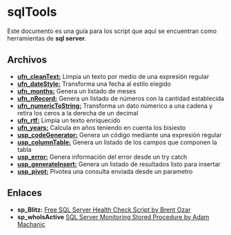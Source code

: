 # sqlTools

Este documento es una guía para los script que aquí se encuentran como herramientas de **sql server**.


## Archivos

 - **[ufn_cleanText:](ufn_cleanText.sql)** Limpia un texto por medio de una expresión regular
 - **[ufn_dateStyle:](ufn_dateStyle.sql)** Transforma una fecha al estilo elegido
 - **[ufn_months:](ufn_months.sql)** Genera un listado de meses
 - **[ufn_nRecord:](ufn_nRecord.sql)** Genera un listado de números con la cantidad establecida
 - **[ufn_numericToString:](ufn_numericToString.sql)** Transforma un dato númerico a una cadena y retira los ceros a la derecha de un decimal
 - **[ufn_rtf:](ufn_rtf.sql)** Limpia un texto enriquecido
 - **[ufn_years:](ufn_years.sql)** Calcula en años teniendo en cuenta los bisiesto
 - **[usp_codeGenerator:](usp_codeGenerator.sql)** Genera un código mediante una expresión regular
 - **[usp_columnTable:](usp_columnTable.sql)** Genera un listado de los campos que componen la tabla
 - **[usp_error:](usp_error.sql)** Genera información del error desde un try catch
 - **[usp_generateInsert:](usp_generateInsert.sql)** Genera un listado de resultados listo para insertar
 - **[usp_pivot:](usp_pivot.sql)** Pivotea una consulta enviada desde un parametro


## Enlaces

 - **sp_Blitz:** [Free SQL Server Health Check Script by Brent Ozar](https://www.brentozar.com/blitz/)
 - **sp_whoIsActive** [SQL Server Monitoring Stored Procedure by Adam Machanic](http://whoisactive.com/)
